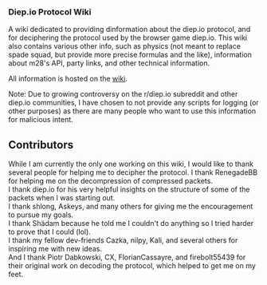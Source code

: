 ### Diep.io Protocol Wiki
A wiki dedicated to providing dinformation about the diep.io protocol, and for deciphering the protocol used by the browser game diep.io. This wiki also contains various other info, such as physics (not meant to replace spade squad, but provide more precise formulas and the like), information about m28's API, party links, and other technical information.

All information is hosted on the [wiki](https://github.com/HueHanaejistla/diep.io-protocol-wiki/wiki).

Note: Due to growing controversy on the r/diep.io subreddit and other diep.io communities, I have chosen to not provide any scripts for logging (or other purposes) as there are many people who want to use this information for malicious intent.

## Contributors
While I am currently the only one working on this wiki, I would like to thank several people for helping me to decipher the protocol.
I thank RenegadeBB for helping me on the decompression of compressed packets. <br/>
I thank diep.io for his very helpful insights on the structure of some of the packets when I was starting out. <br/>
I thank shlong, Askeys, and many others for giving me the encouragement to pursue my goals. <br/>
I thank Shädam because he told me I couldn't do anything so I tried harder to prove that I could (lol). <br/>
I thank my fellow dev-friends Cazka, nilpy, Kali, and several others for inspiring me with new ideas. <br/>
And I thank Piotr Dabkowski, CX, FlorianCassayre, and firebolt55439 for their original work on decoding the protocol, which helped to get me on my feet.
